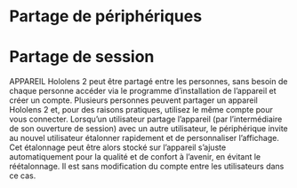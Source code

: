 # <a name="device-sharing"></a>Partage de périphériques


# <a name="session-sharing"></a>Partage de session

APPAREIL Hololens 2 peut être partagé entre les personnes, sans besoin de chaque personne accéder via le programme d’installation de l’appareil et créer un compte. Plusieurs personnes peuvent partager un appareil Hololens 2 et, pour des raisons pratiques, utilisez le même compte pour vous connecter. Lorsqu’un utilisateur partage l’appareil (par l’intermédiaire de son ouverture de session) avec un autre utilisateur, le périphérique invite au nouvel utilisateur étalonner rapidement et de personnaliser l’affichage. Cet étalonnage peut être alors stocké sur l’appareil s’ajuste automatiquement pour la qualité et de confort à l’avenir, en évitant le réétalonnage. Il est sans modification du compte entre les utilisateurs dans ce cas. 
